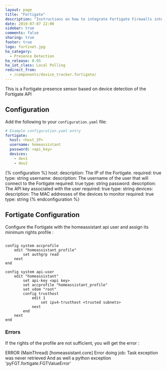 ```yaml
---
layout: page
title: "Fortigate"
description: "Instructions on how to integrate Fortigate Firewalls into Home Assistant."
date: 2019-07-07 22:00
sidebar: true
comments: false
sharing: true
footer: true
logo: fortinet.jpg
ha_category:
  - Presence Detection
ha_release: 0.95
ha_iot_class: Local Polling
redirect_from:
  - /components/device_tracker.fortigate/
---
```


This is a Fortigate presence sensor based on device detection of the Fortigate API

## Configuration

Add the following to your `configuration.yaml` file:

```yaml
# Example configuration.yaml entry
fortigate:
  host: <host_IP>
  username: homeassistant
  password: <api_key>
  devices:
    - dev1
    - dev2
```

{% configuration %}
host:
  description: The IP of the Fortigate.
  required: true
  type: string
username:
  description: The username of the user that will connect to the Fortigate
  required: true
  type: string
password:
  description: The API key associated with the user
  required: true
  type: string
devices:
  description: The MAC addresses of the devices to monitor
  required: true
  type: string
{% endconfiguration %}

## Fortigate Configuration

Configure the Fortigate with the homeassistant api user and assign its minimum rights profile :

```fgt

config system accprofile
    edit "homeassistant_profile"
        set authgrp read
    next
end

config system api-user
    edit "homeassistant"
        set api-key <api key>
        set accprofile "homeassistant_profile"
        set vdom "root"
        config trusthost
            edit 1
                set ipv4-trusthost <trusted subnets>
            next
        end
    next
end
```

### Errors

If the rights of the profile are not sufficient, you will get the error :

ERROR (MainThread) [homeassistant.core] Error doing job: Task exception was never retrieved
And as well a python exception 'pyFGT.fortigate.FGTValueError'
